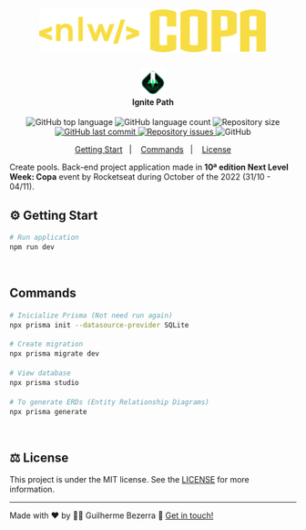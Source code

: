 <h1 align="center">
  <img src="./assets/logo-next-level-week-copa.svg" width="400" alt="Logo Next Level Week 10 edition">
</h1>

<h4 align="center">
  <img src="./assets/rocketseat-logo-ignite.svg" height="48" alt="Logo Ignite"><br> Ignite Path
</h4>

<p align="center">
  <img alt="GitHub top language" src="https://img.shields.io/github/languages/top/gbdsantos/nodejs-rocketseat-nlw-copa.svg">
  
  <img alt="GitHub language count" src="https://img.shields.io/github/languages/count/gbdsantos/nodejs-rocketseat-nlw-copa.svg">

  <img alt="Repository size" src="https://img.shields.io/github/repo-size/gbdsantos/nodejs-rocketseat-nlw-copa.svg">

  <a href="https://github.com/gbdsantos/nodejs-rocketseat-nlw-copa/commits/master">
    <img alt="GitHub last commit" src="https://img.shields.io/github/last-commit/gbdsantos/nodejs-rocketseat-nlw-copa.svg">
  </a>


  <a href="https://github.com/lukemorales/rocketshoes-nodejs/issues">
    <img alt="Repository issues" src="https://img.shields.io/github/issues/gbdsantos/nodejs-rocketseat-nlw-copa.svg">
  </a>

  <img alt="GitHub" src="https://img.shields.io/github/license/gbdsantos/nodejs-rocketseat-nlw-copa.svg">
</p>

<p align="center">
    <a href="#gear-getting-start">Getting Start</a>&nbsp;&nbsp;&nbsp;|&nbsp;&nbsp;&nbsp;
    <a href="#commands">Commands</a>&nbsp;&nbsp;&nbsp;|&nbsp;&nbsp;&nbsp;
    <a href="#balance_scale-license">License</a>
</p>

Create pools. Back-end project application made in **10ª edition Next Level Week: Copa** event by Rocketseat during October of the 2022 (31/10 - 04/11).

## :gear: Getting Start

```Bash
# Run application
npm run dev
```

<br>

## Commands

```Bash
# Inicialize Prisma (Not need run again)
npx prisma init --datasource-provider SQLite

# Create migration
npx prisma migrate dev

# View database
npx prisma studio

# To generate ERDs (Entity Relationship Diagrams)
npx prisma generate    
```

<br>

## :balance_scale: License

This project is under the MIT license. See the [LICENSE](https://github.com/gbdsantos/nodejs-rocketseat-nlw-copa/blob/master/LICENSE) for more information.


---
Made with ♥ by :man_astronaut: Guilherme Bezerra :wave: [Get in touch!](https://www.linkedin.com/in/gbdsantos/)
